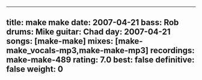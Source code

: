 
---
title: make make
date: 2007-04-21
bass:	Rob
drums:	Mike
guitar:	Chad
day: 2007-04-21
songs: [make-make]
mixes: [make-make_vocals-mp3,make-make-mp3]
recordings: make-make-489
rating: 7.0
best: false
definitive: false
weight: 0
---
